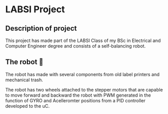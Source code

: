 # LABSI Project
## Description of project
This project has made part of the LABSI Class of my BSc in Electrical and Computer Engineer degree and consists of a self-balancing robot.

## The robot :robot: 

The robot has made with several components from old label printers and mechanical trash.

The robot has two wheels attached to the stepper motors that are capable to move forward and backward the robot with PWM generated in the function of GYRO and Acelleromter positions from a PID controller developed to the uC.
